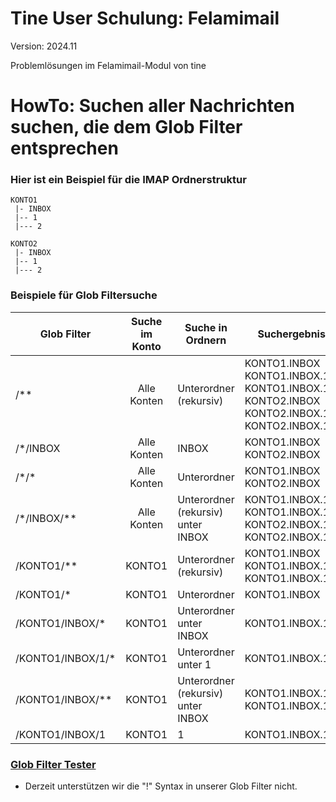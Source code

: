 Tine User Schulung: Felamimail
=================

Version: 2024.11

Problemlösungen im Felamimail-Modul von tine

HowTo: Suchen aller Nachrichten suchen, die dem Glob Filter entsprechen
=================

### Hier ist ein Beispiel für die IMAP Ordnerstruktur

```
KONTO1
 |- INBOX
 |-- 1
 |--- 2
      
KONTO2
 |- INBOX
 |-- 1
 |--- 2
```

### Beispiele für Glob Filtersuche

| Glob Filter        | Suche im Konto | Suche in Ordnern                   | Suchergebnis                                                                                                        |
|--------------------|:--------------:|------------------------------------|---------------------------------------------------------------------------------------------------------------------|
| /**                |  Alle Konten   | Unterordner (rekursiv)             | KONTO1.INBOX<br/>KONTO1.INBOX.1<br/>KONTO1.INBOX.1.2<br/>KONTO2.INBOX<br/>KONTO2.INBOX.1<br/>KONTO2.INBOX.1.2 |
| /\*/INBOX          |  Alle Konten   | INBOX                              | KONTO1.INBOX<br/>KONTO2.INBOX                                                                                     |
| /\*/\*             |  Alle Konten   | Unterordner                        | KONTO1.INBOX<br/>KONTO2.INBOX                                                                                     |                                                                                     
| /\*/INBOX/\*\*     |  Alle Konten   | Unterordner (rekursiv) unter INBOX | KONTO1.INBOX.1<br/>KONTO1.INBOX.1.2<br/>KONTO2.INBOX.1<br/>KONTO2.INBOX.1.2                                     |                                                                                     
| /KONTO1/**        |    KONTO1     | Unterordner (rekursiv)             | KONTO1.INBOX<br/>KONTO1.INBOX.1<br/>KONTO1.INBOX.1.2                                                             |                                                                                         
| /KONTO1/*         |    KONTO1     | Unterordner                        | KONTO1.INBOX                                                                                                       |                                                                                       
| /KONTO1/INBOX/*   |    KONTO1     | Unterordner unter INBOX            | KONTO1.INBOX.1                                                                                                     |                                                                                       
| /KONTO1/INBOX/1/* |    KONTO1     | Unterordner unter 1                | KONTO1.INBOX.1.2                                                                                                   |                                                                                       
| /KONTO1/INBOX/**  |    KONTO1     | Unterordner (rekursiv) unter INBOX | KONTO1.INBOX.1<br/>KONTO1.INBOX.1.2                                                                               |                                                                                       
| /KONTO1/INBOX/1   |    KONTO1     | 1                                  | KONTO1.INBOX.1                                                                                                     |                                                                                       

### [Glob Filter Tester](https://toools.cloud/miscellaneous/glob-tester)
- Derzeit unterstützen wir die "!" Syntax in unserer Glob Filter nicht.
